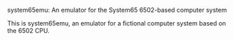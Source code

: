 system65emu: An emulator for the System65 6502-based computer system

This is system65emu, an emulator for a fictional computer system based on the
6502 CPU.